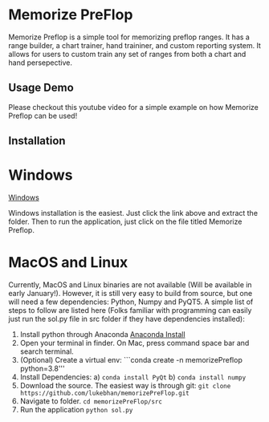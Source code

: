 # Memorize PreFlop

Memorize Preflop is a simple tool for memorizing preflop ranges. It has a range builder, a chart trainer, hand traininer, and custom reporting system. It allows for users to custom train any set of ranges from both a chart and hand persepective. 

## Usage Demo
Please checkout this youtube video for a simple example on how Memorize Preflop can be used!

## Installation
# Windows

<a id="raw-url" href="https://raw.githubusercontent.com/lukebhan/memorizePreFlop/master/MemorizePreflopWindows.zip">Windows</a>

Windows installation is the easiest. Just click the link above and extract the folder. Then to run the application, just click on the file titled Memorize Preflop. 

# MacOS and Linux
Currently, MacOS and Linux binaries are not available (Will be available in early January!). However, it is still very easy to build from source, but one will need a few dependencies: Python, Numpy and PyQT5. A simple list of steps to follow are listed here (Folks familiar with programming can easily just run the sol.py file in src folder if they have dependencies installed):
1. Install python through Anaconda <a href="https://www.anaconda.com/products/distribution"> Anaconda Install </a>
2. Open your terminal in finder. On Mac, press command space bar and search terminal.
3. (Optional) Create a virtual env: ```conda create -n memorizePreflop python=3.8'''
4. Install Dependencies:
  a) ```conda install PyQt```
  b) ```conda install numpy```
5. Download the source. The easiest way is through git: ```git clone https://github.com/lukebhan/memorizePreFlop.git```
6. Navigate to folder. ```cd memorizePreFlop/src```
7. Run the application ```python sol.py```

